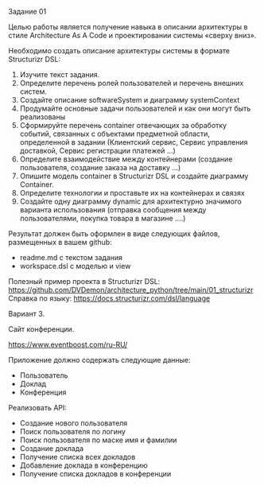 Задание 01 

Целью работы является получение навыка в описании архитектуры в стиле Architecture As A Code и 
проектировании системы «сверху вниз». 

Необходимо создать описание архитектуры системы в формате Structurizr DSL: 
1. Изучите текст задания. 
2. Определите перечень ролей пользователей и перечень внешних систем. 
3. Создайте описание softwareSystem и диаграмму systemContext 
4. Продумайте основные задачи пользователей и как они могут быть реализованы 
5. Сформируйте перечень container отвечающих за обработку событий, связанных с объектами 
предметной области, определенной в задании (Клиентский сервис, Сервис управления 
доставкой, Сервис регистрации платежей …) 
6. Определите взаимодействие между контейнерами (создание пользователя, создание заказа на 
доставку …) 
7. Опишите модель container в Structurizr DSL и создайте диаграмму Container. 
8. Определите технологии и проставьте их на контейнерах и связях 
9. Создайте одну диаграмму dynamic для архитектурно значимого варианта использования 
(отправка сообщения между пользователями, покупка товара в магазине ….) 

Результат должен быть оформлен в виде следующих файлов, размещенных в вашем github:
- readme.md с текстом задания 
- workspace.dsl с моделью и view 

Полезный пример проекта в Structurizr DSL: 
https://github.com/DVDemon/architecture_python/tree/main/01_structurizr 
Справка по языку: https://docs.structurizr.com/dsl/language

Вариант 3.

Сайт конференции.

https://www.eventboost.com/ru-RU/  
 
Приложение должно содержать следующие данные:
- Пользователь
- Доклад
- Конференция 
 
Реализовать API:
- Создание нового пользователя
- Поиск пользователя по логину
- Поиск пользователя по маске имя и фамилии
- Создание доклада
- Получение списка всех докладов
- Добавление доклада в конференцию
- Получение списка докладов в конференции 
